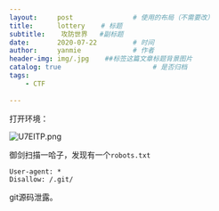 ```yaml
---
layout:     post               # 使用的布局（不需要改）
title:      lottery    # 标题 
subtitle:    攻防世界   #副标题
date:       2020-07-22         # 时间
author:     yanmie             # 作者
header-img: img/.jpg    ##标签这篇文章标题背景图片
catalog: true                       # 是否归档
tags:                               
    - CTF
  
---
```


打开环境：

![U7EITP.png](https://s1.ax1x.com/2020/07/22/U7EITP.png)

御剑扫描一哈子，发现有一个`robots.txt`

```
User-agent: *
Disallow: /.git/
```

git源码泄露。